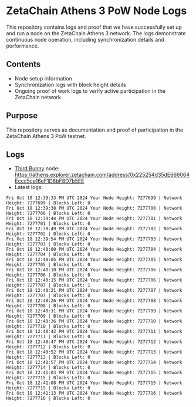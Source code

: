 # ZetaChain Athens 3 PoW Node Logs
This repository contains logs and proof that we have successfully set up and run a node on the ZetaChain Athens 3 network. The logs demonstrate continuous node operation, including synchronization details and performance.

## Contents
- Node setup information
- Synchronization logs with block height details
- Ongoing proof of work logs to verify active participation in the ZetaChain network

## Purpose
This repository serves as documentation and proof of participation in the ZetaChain Athens 3 PoW testnet.

## Logs

- [Third Bunny](https://thirdbunny.xyz/) node: https://athens.explorer.zetachain.com/address/0x225254d35dE666064Eccc5ce16eF1D8bF8D7b5EE
- Latest logs:
```
Fri Oct 18 12:39:33 PM UTC 2024 Your Node Height: 7277699 | Network Height: 7277699 | Blocks Left: 0
Fri Oct 18 12:39:38 PM UTC 2024 Your Node Height: 7277700 | Network Height: 7277700 | Blocks Left: 0
Fri Oct 18 12:39:44 PM UTC 2024 Your Node Height: 7277701 | Network Height: 7277701 | Blocks Left: 0
Fri Oct 18 12:39:49 PM UTC 2024 Your Node Height: 7277702 | Network Height: 7277702 | Blocks Left: 0
Fri Oct 18 12:39:54 PM UTC 2024 Your Node Height: 7277703 | Network Height: 7277703 | Blocks Left: 0
Fri Oct 18 12:40:00 PM UTC 2024 Your Node Height: 7277704 | Network Height: 7277704 | Blocks Left: 0
Fri Oct 18 12:40:05 PM UTC 2024 Your Node Height: 7277705 | Network Height: 7277705 | Blocks Left: 0
Fri Oct 18 12:40:10 PM UTC 2024 Your Node Height: 7277706 | Network Height: 7277706 | Blocks Left: 0
Fri Oct 18 12:40:15 PM UTC 2024 Your Node Height: 7277706 | Network Height: 7277707 | Blocks Left: 1
Fri Oct 18 12:40:21 PM UTC 2024 Your Node Height: 7277707 | Network Height: 7277707 | Blocks Left: 0
Fri Oct 18 12:40:26 PM UTC 2024 Your Node Height: 7277708 | Network Height: 7277708 | Blocks Left: 0
Fri Oct 18 12:40:31 PM UTC 2024 Your Node Height: 7277709 | Network Height: 7277709 | Blocks Left: 0
Fri Oct 18 12:40:36 PM UTC 2024 Your Node Height: 7277710 | Network Height: 7277710 | Blocks Left: 0
Fri Oct 18 12:40:42 PM UTC 2024 Your Node Height: 7277711 | Network Height: 7277711 | Blocks Left: 0
Fri Oct 18 12:40:47 PM UTC 2024 Your Node Height: 7277712 | Network Height: 7277712 | Blocks Left: 0
Fri Oct 18 12:40:52 PM UTC 2024 Your Node Height: 7277713 | Network Height: 7277713 | Blocks Left: 0
Fri Oct 18 12:40:57 PM UTC 2024 Your Node Height: 7277714 | Network Height: 7277714 | Blocks Left: 0
Fri Oct 18 12:41:03 PM UTC 2024 Your Node Height: 7277715 | Network Height: 7277715 | Blocks Left: 0
Fri Oct 18 12:41:08 PM UTC 2024 Your Node Height: 7277715 | Network Height: 7277715 | Blocks Left: 0
Fri Oct 18 12:41:13 PM UTC 2024 Your Node Height: 7277716 | Network Height: 7277716 | Blocks Left: 0
```
